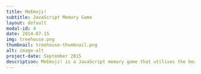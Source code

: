 ```yaml
---
title: MeEmoji!
subtitle: JavaScript Memory Game
layout: default
modal-id: 4
date: 2014-07-15
img: treehouse.png
thumbnail: treehouse-thumbnail.png
alt: image-alt
project-date: September 2015
description: MeEmoji! is a JavaScript memory game that utilises the beauty of Emoji's. <br><br><strong>Tech</strong> - Javascript, Heroku, HTML, css. 
---
```


